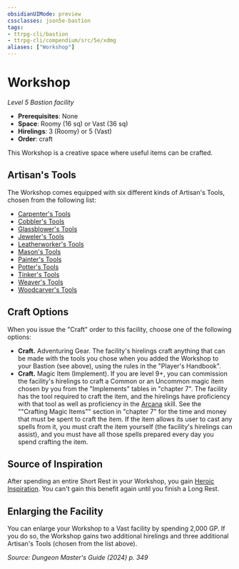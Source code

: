 ```yaml
---
obsidianUIMode: preview
cssclasses: json5e-bastion
tags:
- ttrpg-cli/bastion
- ttrpg-cli/compendium/src/5e/xdmg
aliases: ["Workshop"]
---
```

# Workshop
*Level 5 Bastion facility*  

- **Prerequisites**: None
- **Space**: Roomy (16 sq) or Vast (36 sq)
- **Hirelings**: 3 (Roomy) or 5 (Vast)
- **Order**: craft

This Workshop is a creative space where useful items can be crafted.

## Artisan's Tools

The Workshop comes equipped with six different kinds of Artisan's Tools, chosen from the following list:

- [Carpenter's Tools](2-Mechanics/CLI/items/carpenters-tools-xphb.md)  
- [Cobbler's Tools](2-Mechanics/CLI/items/cobblers-tools-xphb.md)  
- [Glassblower's Tools](2-Mechanics/CLI/items/glassblowers-tools-xphb.md)  
- [Jeweler's Tools](2-Mechanics/CLI/items/jewelers-tools-xphb.md)  
- [Leatherworker's Tools](2-Mechanics/CLI/items/leatherworkers-tools-xphb.md)  
- [Mason's Tools](2-Mechanics/CLI/items/masons-tools-xphb.md)  
- [Painter's Tools](2-Mechanics/CLI/items/painters-supplies-xphb.md)  
- [Potter's Tools](2-Mechanics/CLI/items/potters-tools-xphb.md)  
- [Tinker's Tools](2-Mechanics/CLI/items/tinkers-tools-xphb.md)  
- [Weaver's Tools](2-Mechanics/CLI/items/weavers-tools-xphb.md)  
- [Woodcarver's Tools](2-Mechanics/CLI/items/woodcarvers-tools-xphb.md)  

## Craft Options

When you issue the "Craft" order to this facility, choose one of the following options:

- **Craft.** Adventuring Gear. The facility's hirelings craft anything that can be made with the tools you chose when you added the Workshop to your Bastion (see above), using the rules in the "Player's Handbook".  
- **Craft.** Magic Item (Implement). If you are level 9+, you can commission the facility's hirelings to craft a Common or an Uncommon magic item chosen by you from the "Implements" tables in "chapter 7". The facility has the tool required to craft the item, and the hirelings have proficiency with that tool as well as proficiency in the [Arcana](2-Mechanics/CLI/rules/skills.md#Arcana) skill. See the ""Crafting Magic Items"" section in "chapter 7" for the time and money that must be spent to craft the item. If the item allows its user to cast any spells from it, you must craft the item yourself (the facility's hirelings can assist), and you must have all those spells prepared every day you spend crafting the item.  

## Source of Inspiration

After spending an entire Short Rest in your Workshop, you gain [Heroic Inspiration](2-Mechanics/CLI/rules/variant-rules/heroic-inspiration-xphb.md). You can't gain this benefit again until you finish a Long Rest.

## Enlarging the Facility

You can enlarge your Workshop to a Vast facility by spending 2,000 GP. If you do so, the Workshop gains two additional hirelings and three additional Artisan's Tools (chosen from the list above).

*Source: Dungeon Master's Guide (2024) p. 349*